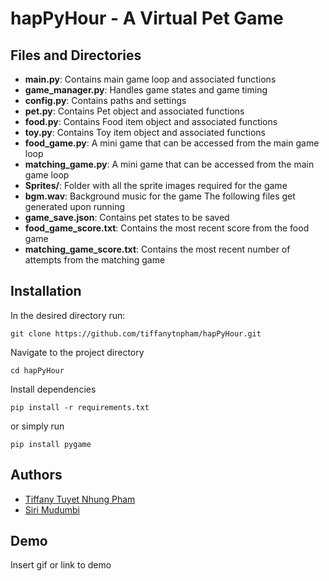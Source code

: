 # hapPyHour - A Virtual Pet Game

## Files and Directories
- **main.py**: Contains main game loop and associated functions
- **game_manager.py**: Handles game states and game timing
- **config.py**: Contains paths and settings
- **pet.py**: Contains Pet object and associated functions
- **food.py**: Contains Food item object and associated functions
- **toy.py**: Contains Toy item object and associated functions
- **food_game.py**: A mini game that can be accessed from the main game loop
- **matching_game.py**: A mini game that can be accessed from the main game loop
- **Sprites/**: Folder with all the sprite images required for the game
- **bgm.wav**: Background music for the game
The following files get generated upon running
- **game_save.json**: Contains pet states to be saved
- **food_game_score.txt**: Contains the most recent score from the food game
- **matching_game_score.txt**: Contains the most recent number of attempts from the matching game
  
## Installation

In the desired directory run:

    git clone https://github.com/tiffanytnpham/hapPyHour.git

Navigate to the project directory 
    
    cd hapPyHour

Install dependencies

    pip install -r requirements.txt

or simply run

    pip install pygame



## Authors

- [Tiffany Tuyet Nhung Pham](https://github.com/tiffanytnpham)
- [Siri Mudumbi](https://github.com/SiriM125)


## Demo

Insert gif or link to demo
